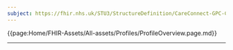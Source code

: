 ```yaml
---
subject: https://fhir.nhs.uk/STU3/StructureDefinition/CareConnect-GPC-Condition-1
---
```


{{page:Home/FHIR-Assets/All-assets/Profiles/ProfileOverview.page.md}}

---